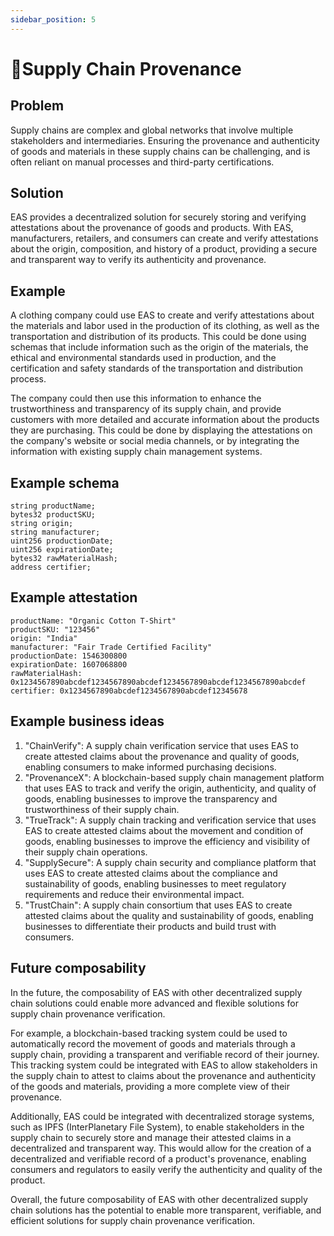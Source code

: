 ```yaml
---
sidebar_position: 5
---
```


#  📍Supply Chain Provenance

## Problem
Supply chains are complex and global networks that involve multiple stakeholders and intermediaries. Ensuring the provenance and authenticity of goods and materials in these supply chains can be challenging, and is often reliant on manual processes and third-party certifications.

## Solution
EAS provides a decentralized solution for securely storing and verifying attestations about the provenance of goods and products. With EAS, manufacturers, retailers, and consumers can create and verify attestations about the origin, composition, and history of a product, providing a secure and transparent way to verify its authenticity and provenance.

## Example
A clothing company could use EAS to create and verify attestations about the materials and labor used in the production of its clothing, as well as the transportation and distribution of its products. This could be done using schemas that include information such as the origin of the materials, the ethical and environmental standards used in production, and the certification and safety standards of the transportation and distribution process.

The company could then use this information to enhance the trustworthiness and transparency of its supply chain, and provide customers with more detailed and accurate information about the products they are purchasing. This could be done by displaying the attestations on the company's website or social media channels, or by integrating the information with existing supply chain management systems.

## Example schema 
```
string productName;
bytes32 productSKU;
string origin;
string manufacturer;
uint256 productionDate;
uint256 expirationDate;
bytes32 rawMaterialHash;
address certifier;

```

## Example attestation
```
productName: "Organic Cotton T-Shirt"
productSKU: "123456"
origin: "India"
manufacturer: "Fair Trade Certified Facility"
productionDate: 1546300800
expirationDate: 1607068800
rawMaterialHash: 0x1234567890abcdef1234567890abcdef1234567890abcdef1234567890abcdef
certifier: 0x1234567890abcdef1234567890abcdef12345678

```
## Example business ideas

1. "ChainVerify": A supply chain verification service that uses EAS to create attested claims about the provenance and quality of goods, enabling consumers to make informed purchasing decisions.
2. "ProvenanceX": A blockchain-based supply chain management platform that uses EAS to track and verify the origin, authenticity, and quality of goods, enabling businesses to improve the transparency and trustworthiness of their supply chain.
3. "TrueTrack": A supply chain tracking and verification service that uses EAS to create attested claims about the movement and condition of goods, enabling businesses to improve the efficiency and visibility of their supply chain operations.
4. "SupplySecure": A supply chain security and compliance platform that uses EAS to create attested claims about the compliance and sustainability of goods, enabling businesses to meet regulatory requirements and reduce their environmental impact.
5. "TrustChain": A supply chain consortium that uses EAS to create attested claims about the quality and sustainability of goods, enabling businesses to differentiate their products and build trust with consumers.

## Future composability
In the future, the composability of EAS with other decentralized supply chain solutions could enable more advanced and flexible solutions for supply chain provenance verification.

For example, a blockchain-based tracking system could be used to automatically record the movement of goods and materials through a supply chain, providing a transparent and verifiable record of their journey. This tracking system could be integrated with EAS to allow stakeholders in the supply chain to attest to claims about the provenance and authenticity of the goods and materials, providing a more complete view of their provenance.

Additionally, EAS could be integrated with decentralized storage systems, such as IPFS (InterPlanetary File System), to enable stakeholders in the supply chain to securely store and manage their attested claims in a decentralized and transparent way. This would allow for the creation of a decentralized and verifiable record of a product's provenance, enabling consumers and regulators to easily verify the authenticity and quality of the product.

Overall, the future composability of EAS with other decentralized supply chain solutions has the potential to enable more transparent, verifiable, and efficient solutions for supply chain provenance verification.